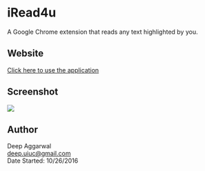 iRead4u
=======

A Google Chrome extension that reads any text highlighted by you.

Website
------
[Click here to use the application](TODO)

Screenshot
----------
![](static/images/one2.png)

Author
------
Deep Aggarwal  
deep.uiuc@gmail.com  
Date Started: 10/26/2016  

